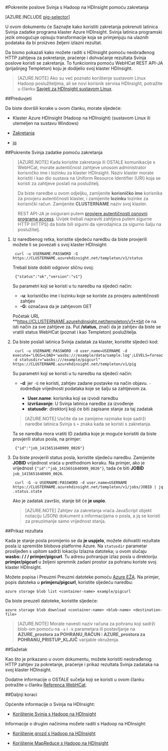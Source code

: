 <properties
   pageTitle="Korištenje Hadoop Svinja s zakretanja u HDInsight | Microsoft Azure"
   description="Saznajte kako koristiti zakretanja pokrenuti poslovi latinica Svinja Hadoop klaster u Azure HDInsight."
   services="hdinsight"
   documentationCenter=""
   authors="Blackmist"
   manager="jhubbard"
   editor="cgronlun"
    tags="azure-portal"/>

<tags
   ms.service="hdinsight"
   ms.devlang="na"
   ms.topic="article"
   ms.tgt_pltfrm="na"
   ms.workload="big-data"
   ms.date="08/23/2016"
   ms.author="larryfr"/>

#<a name="run-pig-jobs-with-hadoop-on-hdinsight-by-using-curl"></a>Pokrenite poslove Svinja s Hadoop na HDInsight pomoću zakretanja

[AZURE.INCLUDE [pig-selector](../../includes/hdinsight-selector-use-pig.md)]

U ovom dokumentu će Saznajte kako koristiti zakretanja pokrenuti latinica Svinja zadatke programa klaster Azure HDInsight. Svinja latinica programski jezik omogućuje opisuju transformacije koja se primjenjuju na ulaznih podataka da bi proizveo željeni izlazni rezultat.

Da bismo pokazali kako možete raditi s HDInsight pomoću neobrađenog HTTP zahtjeva za pokretanje, praćenje i dohvaćanje rezultata Svinja poslove koristi se zakretanja. To funkcionira pomoću WebHCat REST API-JA (prijašnjeg Templeton) koju je dodijelio svoj klaster HDInsight.

> [AZURE.NOTE] Ako su već poznato korištenje sustavom Linux Hadoop poslužiteljima, ali se novi korisnik servisa HDInsight, potražite u članku [Savjeti za HDInsight sustavom Linux](hdinsight-hadoop-linux-information.md).

##<a id="prereq"></a>Preduvjeti

Da biste dovršili korake u ovom članku, morate sljedeće:

* Klaster Azure HDInsight (Hadoop na HDInsight) (sustavom Linux ili utemeljen na sustavu Windows)

* [Zakretanja](http://curl.haxx.se/)

* [jq](http://stedolan.github.io/jq/)

##<a id="curl"></a>Pokrenite Svinja zadatke pomoću zakretanja

> [AZURE.NOTE] Kada koristite zakretanja ili OSTALE komunikacije s WebHCat, morate autentičnost zahtjeve unosom administrator korisničko ime i lozinku za klaster HDInsight. Naziv klaster morate koristiti i kao dio sustava na Uniform Resource Identifier (URI) koja se koristi za zahtjeve poslati na poslužitelj.
>
> Da biste naredbe u ovom odjeljku, zamijenite **korisničko ime** korisnika za provjeru autentičnosti klaster, i zamijenite **lozinku** lozinke za korisnički račun. Zamijenite **CLUSTERNAME** naziv svoj klaster.
>
> REST API-JA je osigurani putem [provjere autentičnosti osnovni programa access](http://en.wikipedia.org/wiki/Basic_access_authentication). Uvijek trebali napraviti zahtjeva putem sigurne HTTP (HTTPS) da biste bili sigurni da vjerodajnica za sigurno šalju na poslužitelj.

1. Iz naredbenog retka, koristite sljedeću naredbu da biste provjerili možete li se povezati s svoj klaster HDInsight:

        curl -u USERNAME:PASSWORD -G https://CLUSTERNAME.azurehdinsight.net/templeton/v1/status

    Trebali biste dobiti odgovor sličnu ovoj:

        {"status":"ok","version":"v1"}

    Su parametri koji se koristi u tu naredbu na sljedeći način:

    * **-u**: korisničko ime i lozinku koje se koriste za provjeru autentičnosti zahtjev
    * **-G**: označava da je zahtjevom GET

    Početak URL **https://CLUSTERNAME.azurehdinsight.net/templeton/v1**bit će na isti način za sve zahtjeve za. Put **/status**, znači da je zahtjev da biste se vratili status WebHCat (poznat i kao Templeton) poslužitelja.

2. Da biste poslali latinica Svinja zadatak za klaster, koristite sljedeći kod:

        curl -u USERNAME:PASSWORD -d user.name=USERNAME -d execute="LOGS=LOAD+'wasbs:///example/data/sample.log';LEVELS=foreach+LOGS+generate+REGEX_EXTRACT($0,'(TRACE|DEBUG|INFO|WARN|ERROR|FATAL)',1)+as+LOGLEVEL;FILTEREDLEVELS=FILTER+LEVELS+by+LOGLEVEL+is+not+null;GROUPEDLEVELS=GROUP+FILTEREDLEVELS+by+LOGLEVEL;FREQUENCIES=foreach+GROUPEDLEVELS+generate+group+as+LOGLEVEL,COUNT(FILTEREDLEVELS.LOGLEVEL)+as+count;RESULT=order+FREQUENCIES+by+COUNT+desc;DUMP+RESULT;" -d statusdir="wasbs:///example/pigcurl" https://CLUSTERNAME.azurehdinsight.net/templeton/v1/pig

    Su parametri koji se koristi u tu naredbu na sljedeći način:

    * **-d**: jer `-G` ne koristi, zahtjev zadane postavke na način objavu. `-d`određuje vrijednosti podataka koje se šalju sa zahtjevom za.

        * **User.name**: korisnika koji se izvodi naredbu
        * **izvršavanje**: U Svinja latinica naredbe za izvođenje
        * **statusdir**: direktorij koji će biti zapisane stanje za taj zadatak

    > [AZURE.NOTE] Uočite da se zamijene razmake koje sadrži naredbe latinica Svinja s `+` znaka kada se koristi s zakretanja.

    Ta se naredba mora vratiti ID zadatka koje je moguće koristiti da biste provjerili status posla, na primjer:

        {"id":"job_1415651640909_0026"}

3. Da biste provjerili status posla, koristite sljedeću naredbu. Zamijenite **JOBID** vrijednost vraća u prethodnom koraku. Na primjer, ako je vrijednost `{"id":"job_1415651640909_0026"}`, tada će biti **JOBID** `job_1415651640909_0026`.

        curl -G -u USERNAME:PASSWORD -d user.name=USERNAME https://CLUSTERNAME.azurehdinsight.net/templeton/v1/jobs/JOBID | jq .status.state

    Ako je zadatak završio, stanje bit će **je uspio**.

    > [AZURE.NOTE] Zahtjev za zakretanja vraća JavaScript objekt notaciju (JSON) dokument s informacijama o posla, a jq se koristi za preuzimanje samo vrijednost stanja.

##<a id="results"></a>Prikaz rezultata

Kada je stanje posla promijenio se da **je uspjelo**, možete dohvatiti rezultate posla iz spremište blobova platforme Azure. Na `statusdir` parametar proslijeđen s upitom sadrži lokaciju Izlazna datoteka; u ovom slučaju **wasbs: / / / primjer/pigcurl**. Tu adresu pohranjuje izlaz posla u direktoriju **primjer/pigcurl** u željeni spremnik zadani prostor za pohranu koriste svoj klaster HDInsight.

Možete popisa i Preuzmi Preuzmi datoteke pomoću [Azure EŽA](../xplat-cli-install.md). Na primjer, popis datoteka u **primjeru/pigcurl**, koristite sljedeću naredbu:

    azure storage blob list <container-name> example/pigcurl

Da biste preuzeli datoteke, koristite sljedeće:

    azure storage blob download <container-name> <blob-name> <destination-file>

> [AZURE.NOTE] Morate navesti naziv računa za pohranu koji sadrži blob-om pomoću na `-a` i `-k` parametara ili postavljanje na **AZURE\_prostora za POHRANU\_RAČUN** i **AZURE\_prostora za POHRANU\_PRISTUP\_KLJUČ** varijable okruženja.

##<a id="summary"></a>Sažetak

Kao što je prikazano u ovom dokumentu, možete koristiti neobrađenog HTTP zahtjev za pokretanje, praćenje i prikaz rezultata Svinja zadataka na svoj klaster HDInsight.

Dodatne informacije o OSTALE sučelja koji se koristi u ovom članku potražite u članku [Referenca WebHCat](https://cwiki.apache.org/confluence/display/Hive/WebHCat+Reference).

##<a id="nextsteps"></a>Daljnji koraci

Općenite informacije o Svinja na HDInsight:

* [Korištenje Svinja s Hadoop na HDInsight](hdinsight-use-pig.md)

Informacije o drugim načinima možete raditi s Hadoop na HDInsight:

* [Korištenje grozd s Hadoop na HDInsight](hdinsight-use-hive.md)

* [Korištenje MapReduce s Hadoop na HDInsight](hdinsight-use-mapreduce.md)
